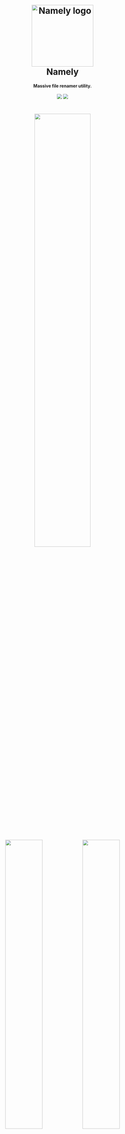 <h1 align="center">
  <br>
  <img src="http://usbac.com.ve/wp-content/uploads/2018/10/icon.png" alt="Namely logo" width="200">
  <br>
  Namely
  <br>
</h1>

<h4 align="center">Massive file renamer utility.</h4>

<p align="center">
<img src="https://img.shields.io/badge/stability-stable-brightgreen.svg"> <img src="https://img.shields.io/badge/version-1.5.1-blue.svg">
</p>

</br>

<p align="center">
<img src="https://mir-s3-cdn-cf.behance.net/project_modules/1400/b2fd8d70938599.5bda517cd6456.png" width="60%" height="60%"> 
</p>

<p align="center">
<img src="https://mir-s3-cdn-cf.behance.net/project_modules/1400/cd34c670938599.5bda517cd69d4.png" width="49%" height="49%"> 
<img src="https://mir-s3-cdn-cf.behance.net/project_modules/1400/219d5370938599.5bda517cd7100.png" width="49%" height="49%"> 
</p>

## Features

* Easy to use, with a Modern interface.
* Preview your changes before applying them.
* Multiple options for modifying your file's name.
* Ability to filter which files will be modified based in a Regular Expression.
* Massive changes under the indicated directory or folder.
* Recursive option, to modify files in the directory's subfolders too.
* Cross-platform, with support for Windows, MacOS and Linux.
* And more...


<p align="center"> 
<img src="http://usbac.com.ve/wp-content/uploads/2018/10/NamelyExample3-min.jpg" width="40%"> 
</p>

## Download

### Java

[Namely 1.5.1 (.jar)](https://github.com/Usbac/Namely/releases/download/v1.5.1/Namely.jar) </br>

### Native Bundles

No java required

[Namely 1.5.1 - Windows (.exe)](https://github.com/Usbac/Namely/releases/download/v1.5.1/Namely.1.5.1-Windows.zip) </br>

[Namely 1.5.1 - Linux (.deb)](https://github.com/Usbac/Namely/releases/download/v1.5.1/Namely.1.5.1-Linux.zip) </br>


## Contributing

When contributing to this repository, you can first discuss the change you wish to make via issue, email, or any other method with me before making a change. Don't be shy :)

## License

This project is licensed under the GNU General Public License v3.0 - see the [LICENSE.md](LICENSE.md) file for details
